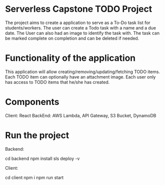 # Serverless Capstone TODO Project

The project aims to create a application to serve as a To-Do task list for students/workers. The user can create a Todo task with a name and a due date. The User can also had an image to identify the task with. The task can be marked complete on completion and can be deleted if needed.

# Functionality of the application

This application will allow creating/removing/updating/fetching TODO items. Each TODO item can optionally have an attachment image. Each user only has access to TODO items that he/she has created.

# Components

Client: React
BackEnd: AWS Lambda, API Gateway, S3 Bucket, DynamoDB

# Run the project

Backend: 

cd backend
npm install
sls deploy -v

Client:

cd client
npm i
npm run start
